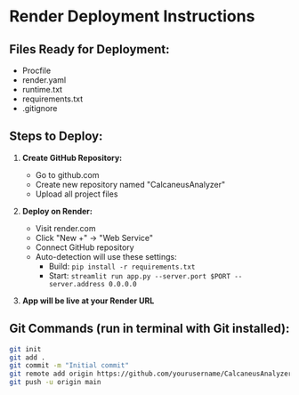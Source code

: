 # Render Deployment Instructions

## Files Ready for Deployment:
- Procfile
- render.yaml  
- runtime.txt
- requirements.txt
- .gitignore

## Steps to Deploy:

1. **Create GitHub Repository:**
   - Go to github.com
   - Create new repository named "CalcaneusAnalyzer"
   - Upload all project files

2. **Deploy on Render:**
   - Visit render.com
   - Click "New +" → "Web Service"
   - Connect GitHub repository
   - Auto-detection will use these settings:
     - Build: `pip install -r requirements.txt`
     - Start: `streamlit run app.py --server.port $PORT --server.address 0.0.0.0`

3. **App will be live at your Render URL**

## Git Commands (run in terminal with Git installed):
```bash
git init
git add .
git commit -m "Initial commit"
git remote add origin https://github.com/yourusername/CalcaneusAnalyzer.git
git push -u origin main
```